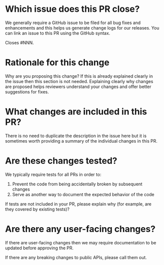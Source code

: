 # Which issue does this PR close?

We generally require a GitHub issue to be filed for all bug fixes and enhancements and this helps us generate change logs for our releases. You can link an issue to this PR using the GitHub syntax.

Closes #NNN.

# Rationale for this change

Why are you proposing this change? If this is already explained clearly in the issue then this section is not needed.
Explaining clearly why changes are proposed helps reviewers understand your changes and offer better suggestions for fixes.

# What changes are included in this PR?

There is no need to duplicate the description in the issue here but it is sometimes worth providing a summary of the individual changes in this PR.

# Are these changes tested?

We typically require tests for all PRs in order to:
1. Prevent the code from being accidentally broken by subsequent changes
2. Serve as another way to document the expected behavior of the code

If tests are not included in your PR, please explain why (for example, are they covered by existing tests)?

# Are there any user-facing changes?

If there are user-facing changes then we may require documentation to be updated before approving the PR.

If there are any breaking changes to public APIs, please call them out.
